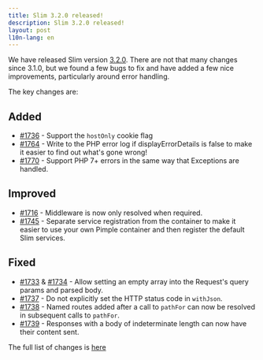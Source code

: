 ```yaml
---
title: Slim 3.2.0 released!
description: Slim 3.2.0 released!
layout: post
l10n-lang: en
---
```


We have released Slim version [3.2.0](https://github.com/slimphp/Slim/releases/tag/3.2.0). There are not that many changes since 3.1.0, but we found a few bugs to fix and have added a few nice improvements, particularly around error handling.


The key changes are:

## Added

* [#1736](https://github.com/slimphp/Slim/pull/1736) - Support the `hostOnly` cookie flag
* [#1764](https://github.com/slimphp/Slim/pull/1764) - Write to the PHP error log if displayErrorDetails is false to make it easier to find out what's gone wrong!
* [#1770](https://github.com/slimphp/Slim/pull/1770) - Support PHP 7+ errors in the same way that Exceptions are handled.

## Improved

* [#1716](https://github.com/slimphp/Slim/pull/1716) - Middleware is now only resolved when required.
* [#1745](https://github.com/slimphp/Slim/pull/1745) - Separate service registration from the container to make it easier to use your own Pimple container and then register the default Slim services.

## Fixed

* [#1733](https://github.com/slimphp/Slim/pull/1733) & [#1734](https://github.com/slimphp/Slim/pull/1734) - Allow setting an empty array into the Request's query params and parsed body.
* [#1737](https://github.com/slimphp/Slim/pull/1737) - Do not explicitly set the HTTP status code in `withJson`.
* [#1738](https://github.com/slimphp/Slim/pull/1738) - Named routes added after a call to `pathFor` can now be resolved in subsequent calls to `pathFor`.
* [#1739](https://github.com/slimphp/Slim/pull/1739) - Responses with a body of indeterminate length can now have their content sent.


The full list of changes is [here](https://github.com/slimphp/Slim/issues?q=milestone%3A3.2.0+is%3Aclosed)

